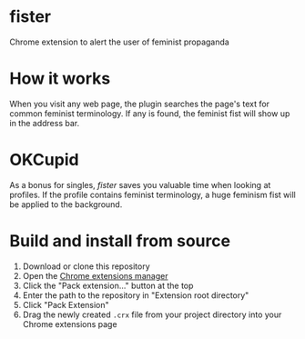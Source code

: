 # fister
Chrome extension to alert the user of feminist propaganda

# How it works
When you visit any web page, the plugin searches the page's text for common feminist terminology. 
If any is found, the feminist fist will show up in the address bar.

# OKCupid
As a bonus for singles, _fister_ saves you valuable time when looking at profiles. If the profile
contains feminist terminology, a huge feminism fist will be applied to the background.

# Build and install from source
1. Download or clone this repository
2. Open the [Chrome extensions manager](chrome://extensions)
3. Click the "Pack extension..." button at the top
4. Enter the path to the repository in "Extension root directory"
5. Click "Pack Extension"
6. Drag the newly created `.crx` file from your project directory into your Chrome extensions page
